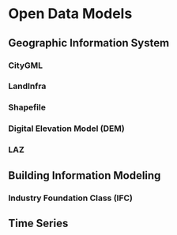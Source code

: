 # Open Data Models
## Geographic Information System
### CityGML
### LandInfra
### Shapefile
### Digital Elevation Model (DEM)
### LAZ
## Building Information Modeling
### Industry Foundation Class (IFC)
## Time Series
